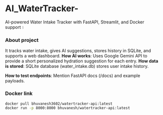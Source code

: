 # AI_WaterTracker-
AI-powered Water Intake Tracker with FastAPI, Streamlit, and Docker support 💧
### About project
It tracks water intake, gives AI suggestions, stores history in SQLite, and supports a web dashboard.
**How AI works**:
Uses Google Gemini API to provide a short personalized hydration suggestion for each entry.
**How data is stored**: SQLite database (water_intake.db) stores user intake history.

**How to test endpoints**: Mention FastAPI docs (/docs) and example payloads.

### Docker link
```bash
docker pull bhuvanesh3602/watertracker-api:latest
docker run -p 8000:8000 bhuvanesh/watertracker-api:latest

